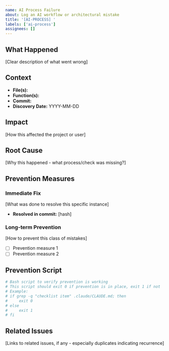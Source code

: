 ```yaml
---
name: AI Process Failure
about: Log an AI workflow or architectural mistake
title: '[AI-PROCESS] '
labels: ['ai-process']
assignees: []
---
```


## What Happened

[Clear description of what went wrong]

## Context

- **File(s):**
- **Function(s):**
- **Commit:**
- **Discovery Date:** YYYY-MM-DD

## Impact

[How this affected the project or user]

## Root Cause

[Why this happened - what process/check was missing?]

## Prevention Measures

### Immediate Fix
[What was done to resolve this specific instance]

- **Resolved in commit:** [hash]

### Long-term Prevention
[How to prevent this class of mistakes]

- [ ] Prevention measure 1
- [ ] Prevention measure 2

## Prevention Script

```bash
# Bash script to verify prevention is working
# This script should exit 0 if prevention is in place, exit 1 if not
# Example:
# if grep -q "checklist item" .claude/CLAUDE.md; then
#     exit 0
# else
#     exit 1
# fi
```

## Related Issues

[Links to related issues, if any - especially duplicates indicating recurrence]
